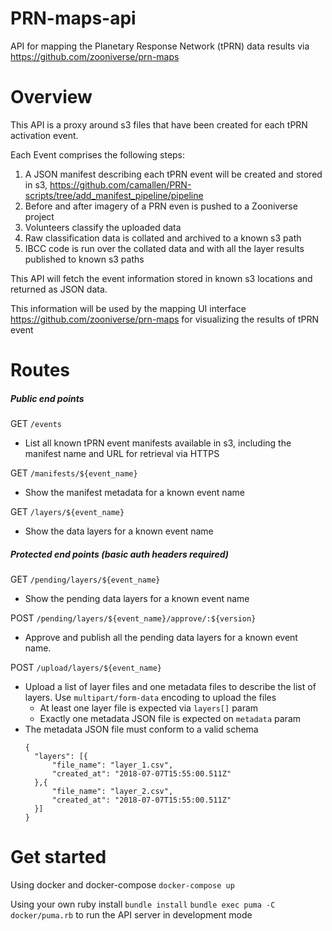 # PRN-maps-api
API for mapping the Planetary Response Network (tPRN) data results via https://github.com/zooniverse/prn-maps

# Overview
This API is a proxy around s3 files that have been created for each tPRN activation event.

Each Event comprises the following steps:
1. A JSON manifest describing each tPRN event will be created and stored in s3, https://github.com/camallen/PRN-scripts/tree/add_manifest_pipeline/pipeline
0. Before and after imagery of a PRN even is pushed to a Zooniverse project
0. Volunteers classify the uploaded data
0. Raw classification data is collated and archived to a known s3 path
0. IBCC code is run over the collated data and with all the layer results published to known s3 paths

This API will fetch the event information stored in known s3 locations and returned as JSON data.

This information will be used by the mapping UI interface https://github.com/zooniverse/prn-maps for visualizing the results of tPRN event

# Routes

##### Public end points

GET `/events`
  + List all known tPRN event manifests available in s3, including the manifest name and URL for retrieval via HTTPS

GET `/manifests/${event_name}`
  + Show the manifest metadata for a known event name

GET `/layers/${event_name}`
  + Show the data layers for a known event name

##### Protected end points (basic auth headers required)

GET `/pending/layers/${event_name}`
  + Show the pending data layers for a known event name

POST `/pending/layers/${event_name}/approve/:${version}`
  + Approve and publish all the pending data layers for a known event name.

POST `/upload/layers/${event_name}`
  + Upload a list of layer files and one metadata files to describe the list of layers. Use `multipart/form-data` encoding to upload the files
      + At least one layer file is expected via `layers[]` param
      + Exactly one metadata JSON file is expected on `metadata` param
  + The metadata JSON file must conform to a valid schema
      ```
      {
      	"layers": [{
      		"file_name": "layer_1.csv",
      		"created_at": "2018-07-07T15:55:00.511Z"
      	},{
      		"file_name": "layer_2.csv",
      		"created_at": "2018-07-07T15:55:00.511Z"
      	}]
      }
      ```

# Get started

Using docker and docker-compose
`docker-compose up`

Using your own ruby install
`bundle install`
`bundle exec puma -C docker/puma.rb` to run the API server in development mode
